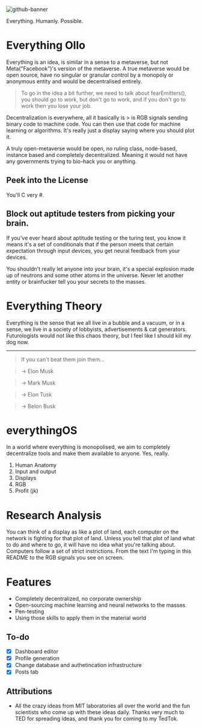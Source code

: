 
![github-banner](https://user-images.githubusercontent.com/45247477/149642872-1c7fa574-a101-4973-8419-68a836d64055.png)

Everything. Humanly. Possible.

# Everything Ollo

Everything is an idea, is similar in a sense to a metaverse, but not Meta("Facebook")'s version of the metaverse. A true metaverse would be open source, have no singular or granular control by a monopoly or anonymous entity and would be decentralised entirely.

> To go in the idea a bit further, we need to talk about fearEmitters(), you should go to work, but don't go to work, and if you don't go to work then you lose your job.

Decentralization is everywhere, all it basically is > is RGB signals sending binary code to machine code. You can then use that code for machine learning or algorithms. It's really just a display saying where you should plot it.

A truly open-metaverse would be open, no ruling class, node-based, instance based and completely decentralized. Meaning it would not have any governments trying to bio-hack you or anything.

## Peek into the License 

You'll C very #.

## Block out aptitude testers from picking your brain.

If you've ever heard about aptitude testing or the turing test, you know it means it's a set of conditionals that if the person meets that certain expectation through input devices, you get neural feedback from your devices.

You shouldn't really let anyone into your brain, it's a special explosion made up of neutrons and some other atoms in the universe. Never let another entity or brainfucker tell you your secrets to the masses.

# Everything Theory
Everything is the sense that we all live in a bubble and a vacuum, or in a sense, we live in a society of lobbyists, advertisements & cat generators. Futurologists would not like this chaos theory, but I feel like I should kill my dog now.

---

> If you can't beat them join them...

>    -> Elon Musk

>    -> Mark Musk

>    -> Elon Tusk

>    -> Belon Busk

# everythingOS

In a world where everything is monopolised, we aim to completely decentralize tools and make them available to anyone. Yes, really.

1) Human Anatomy
2) Input and output
3) Displays
4) RGB
5) Profit (jk)


# Research Analysis
You can think of a display as like a plot of land, each computer on the network is fighting for that plot of land. Unless you tell that plot of land what to do and where to go, it will have no idea what you're talking about. Computers follow a set of strict instrictions. From the text I'm typing in this README to the RGB signals you see on screen. 

# Features
- Completely decentralized, no corporate ownership
- Open-sourcing machine learning and neural networks to the masses
- Pen-testing
- Using those skills to apply them in the material world



## To-do

- [x] Dashboard editor
- [x] Profile generation
- [x] Change database and authetincation infrastructure
- [x] Posts tab

## Attributions

- All the crazy ideas from MIT laboratories all over the world and the fun scientists who come up with these ideas daily. Thanks very much to TED for spreading ideas, and thank you for coming to my TedTok.
